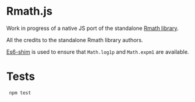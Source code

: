 Rmath.js
========

Work in progress of a native JS port of the standalone
[Rmath library](http://cran.r-project.org/doc/manuals/r-devel/R-admin.html#The-standalone-Rmath-library).

All the credits to the standalone Rmath library authors.

[Es6-shim](https://github.com/paulmillr/es6-shim) is used to ensure
that ```Math.log1p``` and ```Math.expm1``` are available.


Tests
=====

     npm test
